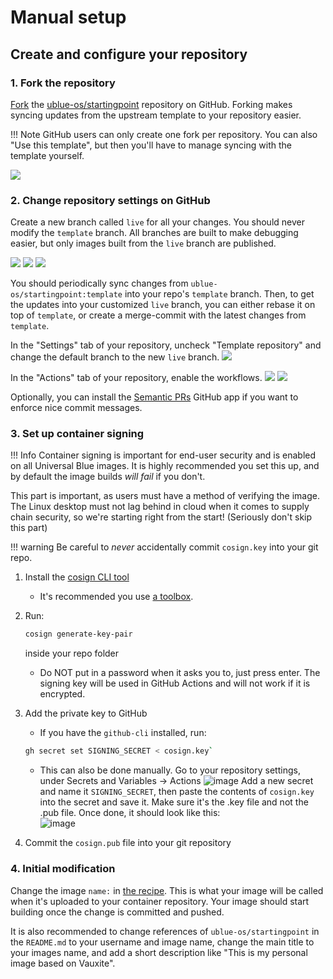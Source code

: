# Manual setup

## Create and configure your repository

### 1. Fork the repository

[Fork](https://universal-blue.org/tinker/fork-your-own/) the [ublue-os/startingpoint](https://github.com/ublue-os/startingpoint) repository on GitHub. Forking makes syncing updates from the upstream template to your repository easier.

!!! Note
        GitHub users can only create one fork per repository. You can also "Use this template", but then you'll have to manage syncing with the template yourself.

![](repo-create.png)

### 2. Change repository settings on GitHub

Create a new branch called `live` for all your changes. You should never modify the `template` branch. All branches are built to make debugging easier, but only images built from the `live` branch are published.

![](create-branch-1.png)
![](create-branch-2.png)
![](create-branch-3.png)

You should periodically sync changes from `ublue-os/startingpoint:template` into your repo's `template` branch. Then, to get the updates into your customized `live` branch, you can either rebase it on top of `template`, or create a merge-commit with the latest changes from `template`.

In the "Settings" tab of your repository, uncheck "Template repository" and change the default branch to the new `live` branch.
![](default-branch.png)

In the "Actions" tab of your repository, enable the workflows.
![](actions.png)
![](actions-2.png)

Optionally, you can install the [Semantic PRs](https://github.com/marketplace/semantic-prs) GitHub app if you want to enforce nice commit messages.

### 3. Set up container signing

!!! Info
        Container signing is important for end-user security and is enabled on all Universal Blue images. It is highly recommended you set this up, and by default the image builds *will fail* if you don't.

This part is important, as users must have a method of verifying the image. The Linux desktop must not lag behind in cloud when it comes to supply chain security, so we're starting right from the start! (Seriously don't skip this part)

!!! warning 
        Be careful to *never* accidentally commit `cosign.key` into your git repo.

1. Install the [cosign CLI tool](https://edu.chainguard.dev/open-source/sigstore/cosign/how-to-install-cosign/)
    - It's recommended you use [a toolbox](https://universal-blue.org/guide/toolbox/).

2. Run:

    ```bash
    cosign generate-key-pair
    ```

    inside your repo folder
    - Do NOT put in a password when it asks you to, just press enter. The signing key will be used in GitHub Actions and will not work if it is encrypted.
  
3. Add the private key to GitHub
    - If you have the `github-cli` installed, run:
  
    ```bash
    gh secret set SIGNING_SECRET < cosign.key`
    ```

    - This can also be done manually. Go to your repository settings, under Secrets and Variables -> Actions
    ![image](https://user-images.githubusercontent.com/1264109/216735595-0ecf1b66-b9ee-439e-87d7-c8cc43c2110a.png)
    Add a new secret and name it `SIGNING_SECRET`, then paste the contents of `cosign.key` into the secret and save it. Make sure it's the .key file and not the .pub file. Once done, it should look like this:  
    ![image](https://user-images.githubusercontent.com/1264109/216735690-2d19271f-cee2-45ac-a039-23e6a4c16b34.png)
  
4. Commit the `cosign.pub` file into your git repository

### 4. Initial modification

Change the image `name:` in [the recipe](https://github.com/ublue-os/startingpoint/blob/template/recipe.yml). This is what your image will be called when it's uploaded to your container repository. Your image should start building once the change is committed and pushed.

It is also recommended to change references of `ublue-os/startingpoint` in the `README.md` to your username and image name, change the main title to your images name, and add a short description like "This is my personal image based on Vauxite".
